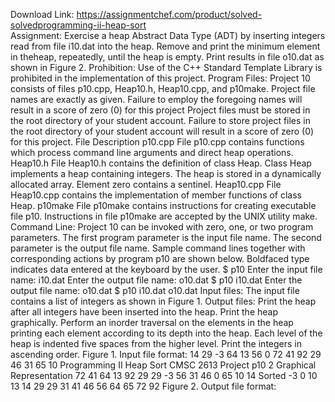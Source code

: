 Download Link: https://assignmentchef.com/product/solved-solvedprogramming-ii-heap-sort
<br>
Assignment: Exercise a heap Abstract Data Type (ADT) by inserting integers read from file i10.dat into the heap. Remove and print the minimum element in theheap, repeatedly, until the heap is empty. Print results in file o10.dat as shown in Figure 2. Prohibition: Use of the C++ Standard Template Library is prohibited in the implementation of this project. Program Files: Project 10 consists of files p10.cpp, Heap10.h, Heap10.cpp, and p10make. Project file names are exactly as given. Failure to employ the foregoing names will result in a score of zero (0) for this project Project files must be stored in the root directory of your student account. Failure to store project files in the root directory of your student account will result in a score of zero (0) for this project. File Description p10.cpp File p10.cpp contains functions which process command line arguments and direct heap operations. Heap10.h File Heap10.h contains the definition of class Heap. Class Heap implements a heap containing integers. The heap is stored in a dynamically allocated array. Element zero contains a sentinel. Heap10.cpp File Heap10.cpp contains the implementation of member functions of class Heap. p10make File p10make contains instructions for creating executable file p10. Instructions in file p10make are accepted by the UNIX utility make. Command Line: Project 10 can be invoked with zero, one, or two program parameters. The first program parameter is the input file name. The second parameter is the output file name. Sample command lines together with corresponding actions by program p10 are shown below. Boldfaced type indicates data entered at the keyboard by the user. $ p10 Enter the input file name: i10.dat Enter the output file name: o10.dat $ p10 i10.dat Enter the output file name: o10.dat $ p10 i10.dat o10.dat Input files: The input file contains a list of integers as shown in Figure 1. Output files: Print the heap after all integers have been inserted into the heap. Print the heap graphically. Perform an inorder traversal on the elements in the heap printing each element according to its depth into the heap. Each level of the heap is indented five spaces from the higher level. Print the integers in ascending order. Figure 1. Input file format: 14 29 -3 64 13 56 0 72 41 92 29 46 31 65 10 Programming II Heap Sort CMSC 2613 Project p10 2 Graphical Representation 72 41 64 13 92 29 29 -3 56 31 46 0 65 10 14 Sorted -3 0 10 13 14 29 29 31 41 46 56 64 65 72 92 Figure 2. Output file format: